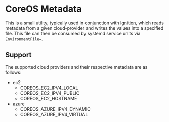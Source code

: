 # CoreOS Metadata #

This is a small utility, typically used in conjunction with
[Ignition][ignition], which reads metadata from a given cloud-provider and
writes the values into a specified file. This file can then be consumed by
systemd service units via `EnvironmentFile=`.

## Support ##

The supported cloud providers and their respective metadata are as follows:

  - ec2
    - COREOS_EC2_IPV4_LOCAL
    - COREOS_EC2_IPV4_PUBLIC
    - COREOS_EC2_HOSTNAME
  - azure
    - COREOS_AZURE_IPV4_DYNAMIC
    - COREOS_AZURE_IPV4_VIRTUAL

[ignition]: https://github.com/coreos/ignition
